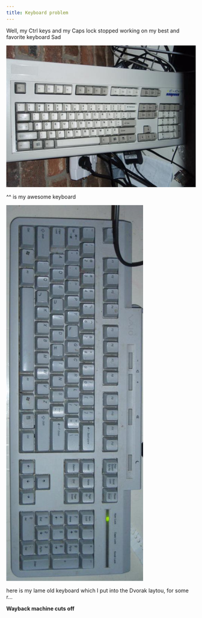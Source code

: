 ```yaml
---
title: Keyboard problem
---
```


Well, my Ctrl keys and my Caps lock stopped working on my best and favorite keyboard Sad

![](/images/awesome-keyboard.jpg)


^^ is my awesome keyboard

![](/images/lame-keyboard.jpg)


here is my lame old keyboard which I put into the Dvorak laytou, for some r...

**Wayback machine cuts off**